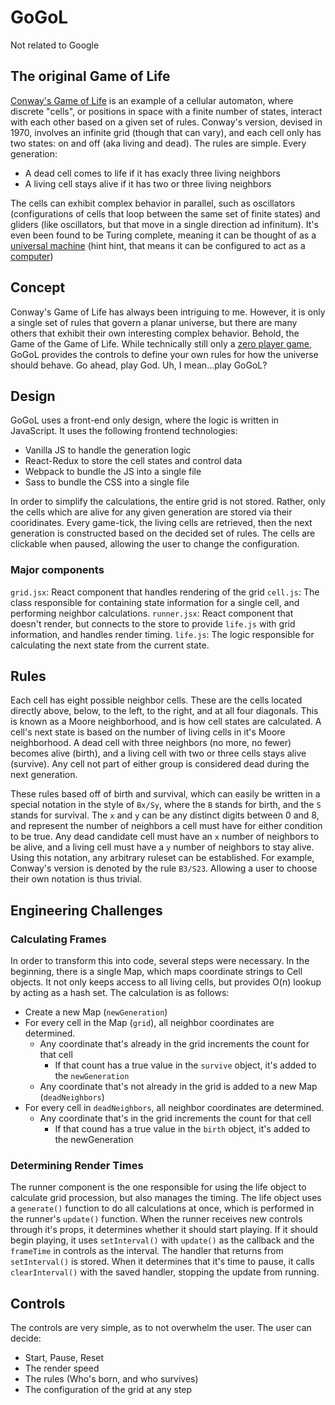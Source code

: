 # GoGoL

Not related to Google

## The original Game of Life

[Conway's Game of Life](https://en.wikipedia.org/wiki/Conway's_Game_of_Life) is an example of a cellular automaton, where discrete "cells", or positions in space with a finite number of states, interact with each other based on a given set of rules. Conway's version, devised in 1970, involves an infinite grid (though that can vary), and each cell only has two states: on and off (aka living and dead). The rules are simple. Every generation:  
- A dead cell comes to life if it has exacly three living neighbors
- A living cell stays alive if it has two or three living neighbors

The cells can exhibit complex behavior in parallel, such as oscillators (configurations of cells that loop between the same set of finite states) and gliders (like oscillators, but that move in a single direction ad infinitum). It's even been found to be Turing complete, meaning it can be thought of as a [universal machine](https://en.wikipedia.org/wiki/Universal_Turing_machine) (hint hint, that means it can be configured to act as a [computer](https://pdfs.semanticscholar.org/19ea/f250c6b311870efa0950e642fb18febcfaf5.pdf))

## Concept

Conway's Game of Life has always been intriguing to me. However, it is only a single set of rules that govern a planar universe, but there are many others that exhibit their own interesting complex behavior. Behold, the Game of the Game of Life. While technically still only a [zero player game](https://en.wikipedia.org/wiki/Zero-player_game), GoGoL provides the controls to define your own rules for how the universe should behave. Go ahead, play God. Uh, I mean...play GoGoL?

## Design

GoGoL uses a front-end only design, where the logic is written in JavaScript. It uses the following frontend technologies:  
- Vanilla JS to handle the generation logic
- React-Redux to store the cell states and control data
- Webpack to bundle the JS into a single file
- Sass to bundle the CSS into a single file

In order to simplify the calculations, the entire grid is not stored. Rather, only the cells which are alive for any given generation are stored via their cooridinates. Every game-tick, the living cells are retrieved, then the next generation is constructed based on the decided set of rules. The cells are clickable when paused, allowing the user to change the configuration.

### Major components

`grid.jsx`: React component that handles rendering of the grid
`cell.js`: The class responsible for containing state information for a single cell, and performing neighbor calculations.
`runner.jsx`: React component that doesn't render, but connects to the store to provide `life.js` with grid information, and handles render timing.
`life.js`: The logic responsible for calculating the next state from the current state.

## Rules

Each cell has eight possible neighbor cells. These are the cells located directly above, below, to the left, to the right, and at all four diagonals. This is known as a Moore neighborhood, and is how cell states are calculated. A cell's next state is based on the number of living cells in it's Moore neighborhood. A dead cell with three neighbors (no more, no fewer) becomes alive (birth), and a living cell with two or three cells stays alive (survive). Any cell not part of either group is considered dead during the next generation.

These rules based off of birth and survival, which can easily be written in a special notation in the style of `Bx/Sy`, where the `B` stands for birth, and the `S` stands for survival. The `x` and `y` can be any distinct digits between 0 and 8, and represent the number of neighbors a cell must have for either condition to be true. Any dead candidate cell must have an `x` number of neighbors to be alive, and a living cell must have a `y` number of neighbors to stay alive. Using this notation, any arbitrary ruleset can be established. For example, Conway's version is denoted by the rule `B3/S23`. Allowing a user to choose their own notation is thus trivial.

## Engineering Challenges

### Calculating Frames

In order to transform this into code, several steps were necessary. In the beginning, there is a single Map, which maps coordinate strings to Cell objects. It not only keeps access to all living cells, but provides O(n) lookup by acting as a hash set. The calculation is as follows:

- Create a new Map (`newGeneration`)
- For every cell in the Map (`grid`), all neighbor coordinates are determined.
  - Any coordinate that's already in the grid increments the count for that cell
    - If that count has a true value in the `survive` object, it's added to the `newGeneration`
  - Any coordinate that's not already in the grid is added to a new Map (`deadNeighbors`)
- For every cell in `deadNeighbors`, all neighbor coordinates are determined.
  - Any coordinate that's in the grid increments the count for that cell
    - If that cound has a true value in the `birth` object, it's added to the newGeneration

### Determining Render Times

The runner component is the one responsible for using the life object to calculate grid procession, but also manages the timing. The life object uses a `generate()` function to do all calculations at once, which is performed in the runner's `update()` function. When the runner receives new controls through it's props, it determines whether it should start playing. If it should begin playing, it uses `setInterval()` with `update()` as the callback and the `frameTime` in controls as the interval. The handler that returns from `setInterval()` is stored. When it determines that it's time to pause, it calls `clearInterval()` with the saved handler, stopping the update from running.

## Controls

The controls are very simple, as to not overwhelm the user. The user can decide:  
- Start, Pause, Reset
- The render speed
- The rules (Who's born, and who survives)
- The configuration of the grid at any step